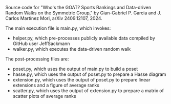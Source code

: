 Source code for "Who's the GOAT? Sports Rankings and Data-driven Random Walks on the Symmetric Group," by Gian-Gabriel P. Garcia and J. Carlos Martínez Mori, arXiv 2409.12107, 2024.

The main execution file is main.py, which invokes:
  - helper.py, which pre-processes publicly available data compiled by GitHub user JeffSackmann
  - walker.py, which executes the data-driven random walk

The post-processing files are:
  - poset.py, which uses the output of main.py to build a poset
  - hasse.py, which uses the output of poset.py to prepare a Hasse diagram
  - extension.py, which uses the output of poset.py to prepare linear extensions and a figure of average ranks
  - scatter.py, which uses the output of extension.py to prepare a matrix of scatter plots of average ranks
